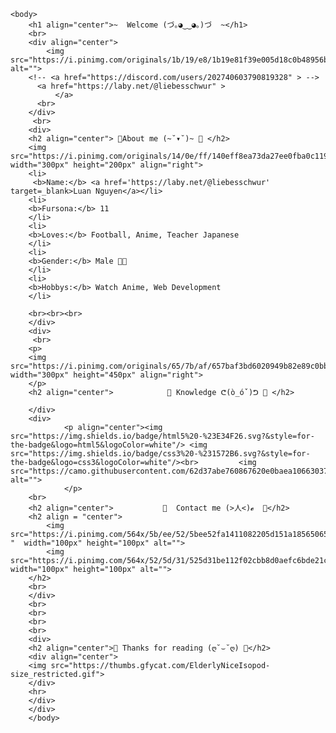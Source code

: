 
    <body>
        <h1 align="center">~  Welcome (づ｡◕‿‿◕｡)づ  ~</h1>
        <br>
        <div align="center">
            <img src="https://i.pinimg.com/originals/1b/19/e8/1b19e81f39e005d18c0b48956bf76b92.gif" alt="">
        <!-- <a href="https://discord.com/users/202740603790819328" > -->
          <a href="https://laby.net/@liebesschwur" >
              </a>
          <br>
        </div>
         <br>
        <div>
        <h2 align="center"> 🦊About me (~˘▾˘)~ 🦊 </h2>
        <img src="https://i.pinimg.com/originals/14/0e/ff/140eff8ea73da27ee0fba0c1196ca27c.gif" width="300px" height="200px" align="right">
        <li>
         <b>Name:</b> <a href='https://laby.net/@liebesschwur' target=_blank>Luan Nguyen</a></li>
        <li>
        <b>Fursona:</b> 11
        </li>
        <li>
        <b>Loves:</b> Football, Anime, Teacher Japanese
        </li>
        <li>
        <b>Gender:</b> Male 🏳️‍⚧️
        </li>
        <li>
        <b>Hobbys:</b> Watch Anime, Web Development
        </li>
        
        <br><br><br>
        </div>
        <div>
         <br>
        <p>
        <img src="https://i.pinimg.com/originals/65/7b/af/657baf3bd6020949b82e89c0bb05e984.gif" width="300px" height="450px" align="right">
        </p>
        <h2 align="center">            📇 Knowledge ᕦ(ò_óˇ)ᕤ 📇 </h2>

        </div>
        <div>
                <p align="center"><img src="https://img.shields.io/badge/html5%20-%23E34F26.svg?&style=for-the-badge&logo=html5&logoColor=white"/> <img src="https://img.shields.io/badge/css3%20-%231572B6.svg?&style=for-the-badge&logo=css3&logoColor=white"/><br>         <img src="https://camo.githubusercontent.com/62d37abe760867620e0baea1066303719d630a82936837ba7bff6b0c754e3c9f/68747470733a2f2f696d672e736869656c64732e696f2f62616467652f6a6176617363726970742532302d2532333332333333302e7376673f267374796c653d666f722d7468652d6261646765266c6f676f3d6a617661736372697074266c6f676f436f6c6f723d253233463744463145" alt="">
                </p>
        <br>
        <h2 align="center">           📝  Contact me (>人<)𝓮  📝</h2>
        <h2 align = "center">
            <img src="https://i.pinimg.com/564x/5b/ee/52/5bee52fa1411082205d151a185650658.jpg "  width="100px" height="100px" alt="">
            <img src="https://i.pinimg.com/564x/52/5d/31/525d31be112f02cbb8d0aefc6bde21cc.jpg"  width="100px" height="100px" alt="">
        </h2>
        <br>
        </div>
        <br>
        <br>
        <br>
        <br>
        <div>
        <h2 align="center">💖 Thanks for reading (ღ˘⌣˘ღ) 💖</h2>
        <div align="center">
        <img src="https://thumbs.gfycat.com/ElderlyNiceIsopod-size_restricted.gif">
        </div>
        <hr>
        </div>
        </div>
        </body>
        
